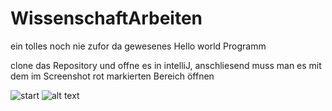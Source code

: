 # WissenschaftArbeiten

ein tolles noch nie zufor da gewesenes Hello world Programm

clone das Repository und offne es in intelliJ, anschliesend muss man es mit dem im Screenshot rot markierten Bereich öffnen

![start](http://url/to/WisArbeiten.png)
![alt text](https://github.com/[username]/[reponame]/blob/[branch]/image.jpg?raw=true)
